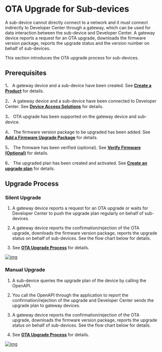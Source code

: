 # OTA Upgrade for Sub-devices

A sub-device cannot directly connect to a network and it must connect indirectly to Developer Center through a gateway, which can be used for data interaction between the sub-device and Developer Center. A gateway device reports a request for an OTA upgrade, downloads the firmware version package, reports the upgrade status and the version number on behalf of sub-devices.

This section introduces the OTA upgrade process for sub-devices.

## Prerequisites

1、  A gateway device and a sub-device have been created. See [**Create a Product**](/deviceDevelop/ProductDevelop/ProductManagement) for details.

2、  A gateway device and a sub-device have been connected to Developer Center. See [**Device Access Solutions**](/deviceDevelop/DeviceAccessPlan/AccessPlan) for details.

3、  OTA upgrade has been supported on the gateway device and sub-device.

4、  The firmware version package to be upgraded has been added. See [**Add a Firmware Upgrade Package**](/deviceDevelop/DeviceManage/ota/part02/page-01) for details.

5、  The firmware has been verified (optional). See [**Verify Firmware (Optional)**](/deviceDevelop/DeviceManage/ota/part02/page-02) for details.

6、  The upgraded plan has been created and activated. See [**Create an upgrade plan**](/deviceDevelop/DeviceManage/ota/part02/page-03) for details.

 

## Upgrade Process

### Silent Upgrade

1.   A gateway device reports a request for an OTA upgrade or waits for Developer Center to push the upgrade plan regularly on behalf of sub-devices.

2.   A gateway device reports the confirmation/rejection of the OTA upgrade, downloads the firmware version package, reports the upgrade status on behalf of sub-devices. See the flow chart below for details.

3.   See [**OTA Upgrade Process**](/deviceDevelop/DeviceManage/ota/page-02) for details.

 

 <a data-fancybox title="img" href="/en/guide/ota/ota29.png">![img](/en/guide/ota/ota29.png)</a>
 

### Manual Upgrade

1.   A sub-device queries the upgrade plan of the device by calling the OpenAPI.

2.   You call the OpenAPI through the application to report the confirmation/rejection of the upgrade and Developer Center sends the upgrade plan to gateway devices.

3.   A gateway device reports the confirmation/rejection of the OTA upgrade, downloads the firmware version package, reports the upgrade status on behalf of sub-devices. See the flow chart below for details.

4.   See [**OTA Upgrade Process**](/deviceDevelop/DeviceManage/ota/page-02) for details.

 


 <a data-fancybox title="img" href="/en/guide/ota/ota30.png">![img](/en/guide/ota/ota30.png)</a>
